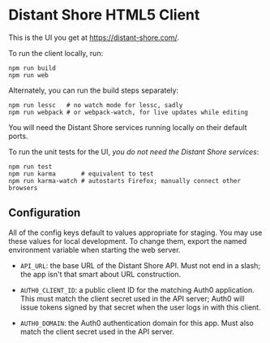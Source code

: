 # Distant Shore HTML5 Client

This is the UI you get at https://distant-shore.com/.

To run the client locally, run:

    npm run build
    npm run web

Alternately, you can run the build steps separately:

    npm run lessc   # no watch mode for lessc, sadly
    npm run webpack # or webpack-watch, for live updates while editing

You will need the Distant Shore services running locally on their default ports.

To run the unit tests for the UI, _you do not need the Distant Shore services_:

    npm run test
    npm run karma       # equivalent to test
    npm run karma-watch # autostarts Firefox; manually connect other browsers

## Configuration

All of the config keys default to values appropriate for staging. You may use these values for local development. To change them, export the named environment variable when starting the web server.

* `API_URL`: the base URL of the Distant Shore API. Must not end in a slash; the app isn't that smart about URL construction.

* `AUTH0_CLIENT_ID`: a public client ID for the matching Auth0 application. This must match the client secret used in the API server; Auth0 will issue tokens signed by that secret when the user logs in with this client.

* `AUTH0_DOMAIN`: the Auth0 authentication domain for this app. Must also match the client secret used in the API server.
